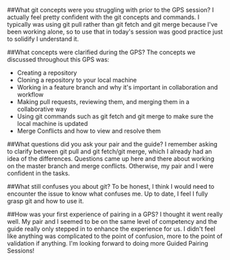 ##What git concepts were you struggling with prior to the GPS session?
I actually feel pretty confident with the git concepts and commands. I typically was using git pull rather than git fetch and git merge because I've been working alone, so to use that in today's session was good practice just to solidify I understand it.

##What concepts were clarified during the GPS?
The concepts we discussed throughout this GPS was:
- Creating a repository
- Cloning a repository to your local machine
- Working in a feature branch and why it's important in collaboration and workflow
- Making pull requests, reviewing them, and merging them in a collaborative way
- Using git commands such as git fetch and git merge to make sure the local machine is updated
- Merge Conflicts and how to view and resolve them

##What questions did you ask your pair and the guide?
I remember asking to clarify between git pull and git fetch/git merge, which I already had an idea of the differences. Questions came up here and there about working on the master branch and merge conflicts. Otherwise, my pair and I were confident in the tasks.

##What still confuses you about git?
To be honest, I think I would need to encounter the issue to know what confuses me. Up to date, I feel I fully grasp git and how to use it.

##How was your first experience of pairing in a GPS?
I thought it went really well. My pair and I seemed to be on the same level of competency and the guide really only stepped in to enhance the experience for us. I didn't feel like anything was complicated to the point of confusion, more to the point of validation if anything. I'm looking forward to doing more Guided Pairing Sessions!